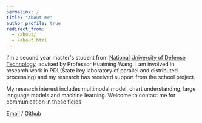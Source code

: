 ```yaml
---
permalink: /
title: "About me"
author_profile: true
redirect_from: 
  - /about/
  - /about.html
---
```


I'm a second year master's student from [National University of Defense Technology](https://www.nudt.edu.cn/), advised by Professor Huaiming Wang. I am involved in research work in PDL(State key laboratory of parallel and distributed processing) and my research has received support from the school project.

My research interest includes multimodal model, chart understanding, large language models and machine learning. Welcome to contact me for communication in these fields.


[Email](siyong_wen@nudt.edu.cn) / [Github](https://william-sulivan.github.io/siyongwen.github.io/)
